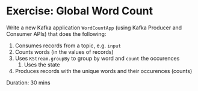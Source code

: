 # Exercise: Global Word Count

Write a new Kafka application `WordCountApp` (using Kafka Producer and Consumer APIs) that does the following:

1. Consumes records from a topic, e.g. `input`
2. Counts words (in the values of records)
3. Uses `KStream.groupBy` to group by word and `count` the occurences
    1. Uses the state
4. Produces records with the unique words and their occurences (counts)

Duration: 30 mins
